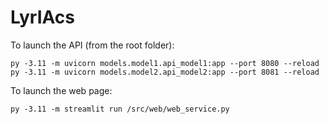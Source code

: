 # LyrIAcs


To launch the API (from the root folder):

```
py -3.11 -m uvicorn models.model1.api_model1:app --port 8080 --reload
py -3.11 -m uvicorn models.model2.api_model2:app --port 8081 --reload
```

To launch the web page:

```
py -3.11 -m streamlit run /src/web/web_service.py
```